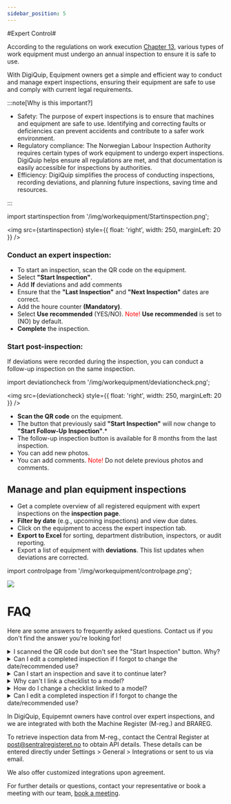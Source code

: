 ```yaml
---
sidebar_position: 5
---
```


#Expert Control#

According to the regulations on work execution [Chapter 13](https://lovdata.no/dokument/SF/forskrift/2011-12-06-1357/KAPITTEL_3-4#%C2%A713-4), various types of work equipment must undergo an annual inspection to ensure it is safe to use.

With DigiQuip, Equipment owners get a simple and efficient way to conduct and manage expert inspections, ensuring their equipment are safe to use and comply with current legal requirements.

:::note[Why is this important?]
- Safety: The purpose of expert inspections is to ensure that machines and equipment are safe to use. Identifying and correcting faults or deficiencies can prevent accidents and contribute to a safer work environment.
- Regulatory compliance: The Norwegian Labour Inspection Authority requires certain types of work equipment to undergo expert inspections. DigiQuip helps ensure all regulations are met, and that documentation is easily accessible for inspections by authorities.
- Efficiency: DigiQuip simplifies the process of conducting inspections, recording deviations, and planning future inspections, saving time and resources.


:::

 
import startinspection from '/img/workequipment/Startinspection.png';

<img src={startinspection} style={{ float: 'right', width: 250, marginLeft: 20 }} />

### Conduct an expert inspection:

- To start an inspection, scan the QR code on the equipment.
- Select **"Start Inspection"**.
- Add **If** deviations and add comments
- Ensure that the **"Last Inspection"** and **"Next Inspection"** dates are correct.
- Add the houre counter **(Mandatory)**.
- Select **Use recommended** (YES/NO).
<font color="red">Note!</font> **Use recommended** is set to (NO) by default.
- **Complete** the inspection.


### Start post-inspection:

If deviations were recorded during the inspection, you can conduct a follow-up inspection on the same inspection.

import deviationcheck from '/img/workequipment/deviationcheck.png';

<img src={deviationcheck} style={{ float: 'right', width: 250, marginLeft: 20 }} /> 


- **Scan the QR code** on the equipment.
- The button that previously said **"Start Inspection"** will now change to **"Start Follow-Up Inspection"**.*
- The follow-up inspection button is available for 8 months from the last inspection.
- You can add new photos.
- You can add comments.
<font color="red">Note!</font> Do not delete previous photos and comments.


## Manage and plan equipment inspections

- Get a complete overview of all registered equipment with expert inspections on the **inspection page**.
- **Filter by date** (e.g., upcoming inspections) and view due dates.
- Click on the equipment to access the expert inspection tab.
- **Export to Excel** for sorting, department distribution, inspectors, or audit reporting.
- Export a list of equipment with **deviations**. This list updates when deviations are corrected.
 
import controlpage from '/img/workequipment/controlpage.png';

<img src={controlpage} style={{width:900}} />
  

   
# FAQ
Here are some answers to frequently asked questions. Contact us if you don't find the answer you're looking for!

<details>
  <summary>I scanned the QR code but don't see the "Start Inspection" button. Why?</summary>
  <div>
    <div>This could be due to:</div>
    <div>You do not have the inspector role → Contact the administrator.</div>
    <div>No checklist is linked to the equipment → Contact the administrator.</div>
  </div>
</details>

<details>
  <summary>Can I edit a completed inspection if I forgot to change the date/recommended use?</summary>
  <div>
    <div>Yes, follow these steps:</div>
    <div>Go to Admin → Machines and Equipment → Select equipment → Go to the Expert Inspection tab.</div>
    <div>Find the inspection that needs editing.</div>
    <div>Click on the three dots (⋮) on the right.</div>
    <div>Select "Unlock".</div>
    <div>Then select "Edit" to make changes.</div>
  </div>
</details>

<details>
  <summary>Can I start an inspection and save it to continue later?</summary>
  <div>
    <div>Yes, it is possible!</div>
    <div>Use the "Save and Exit" button on the last page of the checklist. Alternatively, you can just leave the page – the inspection is saved automatically.</div>
    <div>We recommend turning off "Pre-filled with OK" in the checklist.</div>
  </div>
</details>

<details>
  <summary>Why can't I link a checklist to a model?</summary>
  <div>
    <div>This could be due to:</div>
    <div>Missing permissions → You must have an administrator role to link checklists.</div>
    <div>No checklists available** → Check that checklists have been created in the system.</div>
  </div>
</details>

<details>
  <summary>How do I change a checklist linked to a model?</summary>
  <div>
    <div>Yes, it is possible!</div>
    <div>Use the "Save and Exit" button on the last page of the checklist. Alternatively, you can just leave the page – the checklist is saved automatically.</div>
    <div>We recommend turning off "Pre-filled with OK" in the checklist.</div>
  </div>
</details>

<details>
  <summary>Can I edit a completed inspection if I forgot to change the date/recommended use?</summary>
  <div>
    <div>Yes, follow these steps:</div>
    <div>Go to Admin → Machines and Equipment → Select equipment → Go to the Expert Inspection tab.</div>
    <div>Find the inspection that needs editing.</div>
    <div>Click on the three dots (⋮) on the right.</div>
    <div>Select "Unlock".</div>
    <div>Then select "Edit" to make changes.</div>
  </div>
</details>


In DigiQuip, Equipemnt owners have control over expert inspections, and we are integrated with both the Machine Register (M-reg.) and BRAREG.

To retrieve inspection data from M-reg., contact the Central Register at post@sentralregisteret.no to obtain API details. These details can be entered directly under Settings > General > Integrations or sent to us via email.

We also offer customized integrations upon agreement.

For further details or questions, contact your representative or book a meeting with our team, [book a meeting](https://digiquip.no/about).

